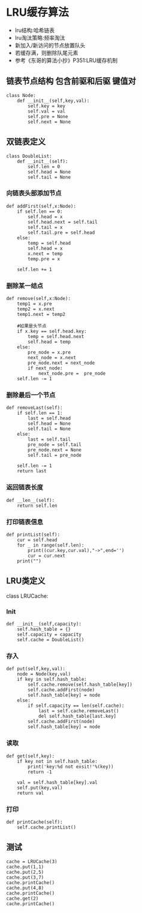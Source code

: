 # LRU缓存算法
* lru结构:哈希链表
* lru淘汰策略:频率淘汰
* 新加入/新访问的节点放置队头
* 若缓存满，则删除队尾元素
* 参考《东哥的算法小抄》P351:LRU缓存机制

## 链表节点结构 包含前驱和后驱 键值对
```
class Node:
    def __init__(self,key,val):
        self.key = key
        self.val = val
        self.pre = None
        self.next = None
```
## 双链表定义
```
class DoubleList:
    def __init__(self):
        self.len = 0
        self.head = None
        self.tail = None       
```
### 向链表头部添加节点
    def addFirst(self,x:Node):
        if self.len == 0:
            self.head = x
            self.head.next = self.tail
            self.tail = x
            self.tail.pre = self.head
        else:
            temp = self.head
            self.head = x
            x.next = temp
            temp.pre = x
        
        self.len += 1

### 删除某一结点
    def remove(self,x:Node):
        temp1 = x.pre
        temp2 = x.next
        temp1.next = temp2

        #如果是头节点
        if x.key == self.head.key:
            temp = self.head.next
            self.head = temp  
        else:
            pre_node = x.pre
            next_node = x.next
            pre_node.next = next_node
            if next_node:
                next_node.pre =  pre_node
        self.len -= 1
    
### 删除最后一个节点
    def removeLast(self):
        if self.len == 1:
            last = self.head
            self.head = None
            self.tail = None
        else:
            last = self.tail
            pre_node = self.tail
            pre_node.next = None
            self.tail = pre_node

        self.len -= 1
        return last

### 返回链表长度
```
def __len__(self):
    return self.len
```
### 打印链表信息
```
def printList(self):
    cur = self.head
    for _ in range(self.len):
        print((cur.key,cur.val),"->",end='')
        cur = cur.next
    print("")
```
## LRU类定义
class LRUCache:
### Init
```
def __init__(self,capacity):
    self.hash_table = {}
    self.capacity = capacity
    self.cache = DoubleList()
```
### 存入
```
def put(self,key,val):
    node = Node(key,val)
    if key in self.hash_table:
        self.cache.remove(self.hash_table[key])
        self.cache.addFirst(node)
        self.hash_table[key] = node
    else:
        if self.capacity == len(self.cache):
            last = self.cache.removeLast()
            del self.hash_table[last.key]
        self.cache.addFirst(node)
        self.hash_table[key] = node
```            
### 读取
```
def get(self,key):
    if key not in self.hash_table:
        print('key:%d not exsit!'%(key))
        return -1

    val = self.hash_table[key].val
    self.put(key,val)
    return val
```
### 打印
```
def printCache(self):
    self.cache.printList()
```

## 测试
```
cache = LRUCache(3)
cache.put(1,1)
cache.put(2,5)
cache.put(3,7)
cache.printCache()
cache.put(4,8)
cache.printCache()
cache.get(2)
cache.printCache()
```
    